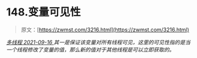 <!--yml
category: 未分类
date: 0001-01-01 00:00:00
--->

# 148.变量可见性

> 原文：[https://zwmst.com/3216.html](https://zwmst.com/3216.html)

   [ *多线程* ](https://zwmst.com/%e5%a4%9a%e7%ba%bf%e7%a8%8b)*[ <time datetime="2021-09-17T00:49:13+08:00"> 2021-09-16 </time> ](https://zwmst.com/3216.html)  其一是保证该变量对所有线程可见，这里的可见性指的是当一个线程修改了变量的值，那么新的值对于其他线程是可以立即获取的。*